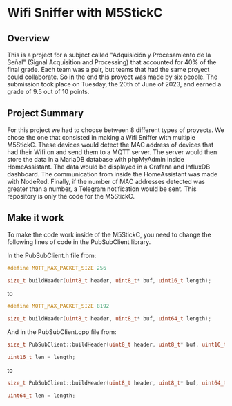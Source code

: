 # Wifi Sniffer with M5StickC

## Overview

This is a project for a subject called "Adquisición y Procesamiento de la Señal" (Signal Acquisition and Processing) that accounted for 40% of the final grade. Each team was a pair, but teams that had the same proyect could collaborate. So in the end this proyect was made by six people. The submission took place on Tuesday, the 20th of June of 2023, and earned a grade of 9.5 out of 10 points.

## Project Summary

For this project we had to choose between 8 different types of proyects. We chose the one that consisted in making a Wifi Sniffer with multiple M5StickC. These devices would detect the MAC address of devices that had their Wifi on and send them to a MQTT server. The server would then store the data in a MariaDB database with phpMyAdmin inside HomeAssistant. The data would be displayed in a Grafana and InfluxDB dashboard. The communication from inside the HomeAssistant was made with NodeRed. Finally, if the number of MAC addresses detected was greater than a number, a Telegram notification would be sent. This repository is only the code for the M5StickC.

## Make it work

To make the code work inside of the M5StickC, you need to change the following lines of code in the PubSubClient library.

In the PubSubClient.h file from:

```c
#define MQTT_MAX_PACKET_SIZE 256

size_t buildHeader(uint8_t header, uint8_t* buf, uint16_t length);
```

to

```c
#define MQTT_MAX_PACKET_SIZE 8192

size_t buildHeader(uint8_t header, uint8_t* buf, uint64_t length);
```

And in the PubSubClient.cpp file from:

```c
size_t PubSubClient::buildHeader(uint8_t header, uint8_t* buf, uint16_t length) {

uint16_t len = length;
```

to

```c
size_t PubSubClient::buildHeader(uint8_t header, uint8_t* buf, uint64_t length) {

uint64_t len = length;
```
